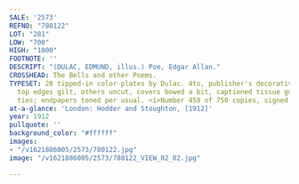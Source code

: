 ```yaml
---
SALE: '2573'
REFNO: "780122"
LOT: "281"
LOW: "700"
HIGH: "1000"
FOOTNOTE: ''
DESCRIPT: "(DULAC, EDMUND, illus.) Poe, Edgar Allan."
CROSSHEAD: The Bells and other Poems.
TYPESET: 28 tipped-in color plates by Dulac. 4to, publisher's decorative vellum gilt,
  top edges gilt, others uncut, covers bowed a bit, captioned tissue guards, silk
  ties; endpapers toned per usual. <i>Number 458 of 750 copies, signed by Dulac.</i>.
at-a-glance: 'London: Hodder and Stoughton, [1912]'
year: 1912
pullquote: ''
background_color: "#ffffff"
images:
- "/v1621886005/2573/780122.jpg"
image: "/v1621886005/2573/780122_VIEW_02_02.jpg"

---
```

